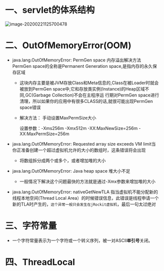 # 一、servlet的体系结构

![image-20200221125700478](C:\Users\888\AppData\Roaming\Typora\typora-user-images\image-20200221125700478.png)

# 二、OutOfMemoryError(OOM)

- java.lang.OutOfMemoryError: PermGen space 内存溢出解决方法 PermGen space的全称是Permanent Generation space,是指内存的永久保存区域

  - 这块内存主要是被JVM存放Class和Meta信息的,Class在被Loader时就会被放到PermGen
    space中,它和存放类实例(Instance)的Heap区域不同,GC(Garbage Collection)不会在主程序运
    行期对PermGen space进行清理，所以如果你的应用中有很多CLASS的话,就很可能出现PermGen
    space错误

  - 解决方法： 手动设置MaxPermSize大小

    设置参数：-Xms256m -Xmx512m -XX:MaxNewSize=256m -XX:MaxPermSize=256m

- java.lang.OutOfMemoryError: Requested array size exceeds VM limit当你正准备创建一个超过虚拟机允许的大小的数组时，这条错误将会出现

  - 将数组拆分成两个或多个，或者增加堆的大小

- java.lang.OutOfMemoryError: Java heap space 堆大小不足

  - 一般情况下解决这个问题最快的方法就是通过-Xmx参数来增加堆的大小

- java.lang.OutOfMemoryError: nativeGetNewTLA 指当虚拟机不能分配新的线程本地空间(Thread Local Area）的时候错误信息，此错误是线程申请一个新的TLA时产生的，`这个异常一般只会发生在jRockit虚拟机`，最后一句太过绝对

# 三、字符常量

- 一个字符常量表示为一个字符或一个转义序列，被一对ASCII**单引号**关闭。 

# 四、ThreadLocal